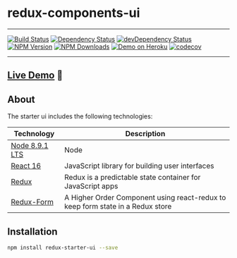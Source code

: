 # redux-components-ui

---

[![Build Status](https://travis-ci.org/wearepush/redux-starter.svg?branch=master&style=flat-square)](https://travis-ci.org/wearepush/push-ui)
[![Dependency Status](https://david-dm.org/wearepush/push-ui.svg?style=flat-square)](https://david-dm.org/wearepush/push-ui)
[![devDependency Status](https://david-dm.org/wearepush/push-ui/dev-status.svg?style=flat-square)](https://david-dm.org/wearepush/push-ui?type=dev)
[![NPM Version](https://img.shields.io/npm/v/redux-starter-ui.svg?style=flat)](https://www.npmjs.com/package/redux-starter-ui)
[![NPM Downloads](https://img.shields.io/npm/dm/push-ui.svg?style=flat)](https://npmcharts.com/compare/push-ui?minimal=true)
[![Demo on Heroku](https://img.shields.io/badge/demo-heroku-brightgreen.svg?style=flat-square)](https://wearepush-push-ui.herokuapp.com)
[![codecov](https://codecov.io/gh/wearepush/push-ui/branch/master/graph/badge.svg)](https://codecov.io/gh/wearepush/push-ui)

---

## [Live Demo](https://wearepush-redux-starter-ui.herokuapp.com) :eyes:


## About

The starter ui includes the following technologies:

| Technology                                                                                                                                                                                                                  | Description                                                     |
|-----------------------------------------------------------------------------------------------------------------------------------------------------------------------------------------------------------------------------|-----------------------------------------------------------------|
| [Node 8.9.1 LTS](https://nodejs.org/en/)                                          | Node |
| [React 16](https://github.com/facebook/react)                                     | JavaScript library for building user interfaces  |
| [Redux](http://redux.js.org/)                                                     | Redux is a predictable state container for JavaScript apps                           |
| [Redux-Form](http://redux-form.com)                                               | A Higher Order Component using react-redux to keep form state in a Redux store                                          |

## Installation

```bash
npm install redux-starter-ui --save
```
